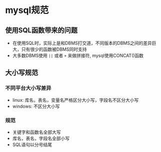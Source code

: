 # mysql规范



## 使用SQL函数带来的问题


- 在使用SQL时，实际上是和DBMS打交道，不同版本的DBMS之间的差异巨大，只有很少的函数被DBMS同时支持
- 大多数DBMS使用 `||` 或者 `+` 来做拼接符, mysql使用CONCAT()函数



## 大小写规范

### 不同平台大小写差异

- linux: 库名，表名，变量名严格区分大小写，字段名不区分大小写
- windows: 不区分大小写

### 规范
- 关键字和函数名全部大写
- 库名，表名，字段名全部小写
- SQL语句以分号结尾